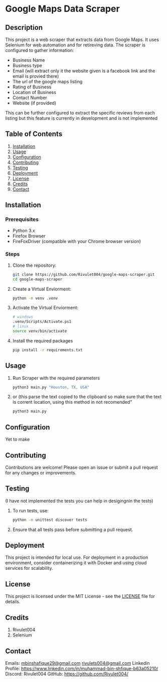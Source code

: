 # Google Maps Data Scraper

## Description
This project is a web scraper that extracts data from Google Maps.
It uses Selenium for web automation and for retireving data.
The scraper is configured to gather information:
  - Business Name
  - Business type
  - Email (will extract only it the website given is a facebook link and the email is provied there)
  - The url of the google maps listing
  - Rating of Business
  - Location of Business
  - Contact Number 
  - Website (if provided)

This can be further configured to extract the specific reviews from each listing but this feature is currently in development and is not implemented

## Table of Contents
1. [Installation](#installation)
2. [Usage](#usage)
3. [Configuration](#configuration)
4. [Contributing](#contributing)
5. [Testing](#testing)
6. [Deployment](#deployment)
7. [License](#license)
8. [Credits](#credits)
9. [Contact](#contact)

## Installation

### Prerequisites
- Python 3.x
- Firefox Browser
- FireFoxDriver (compatible with your Chrome browser version)

### Steps
1. Clone the repository:
   ```bash
   git clone https://github.com/Rivulet004/google-maps-scraper.git
   cd google-maps-scraper

2. Create a Virtual Enviorment:
   ```bash
   python -m venv .venv
   
4. Activate the Virtual Enviorment:
   ```bash
   # windows
   .venv/Scripts/Activate.ps1
   # linux
   source venv/bin/activate
   
6. Install the required packages
   ```bash
   pip install -r requirements.txt

## Usage
1. Run Scraper with the required parameters

   ```bash
   python3 main.py "Houston, TX, USA"

2. or (this parse the text copied to the clipboard so make sure that the text is corrent location, using this method in not recomended"
   ```bash
   python3 main.py 

## Configuration
  Yet to make

## Contributing 
  Contributions are welcome! Please open an issue or submit a pull request for any changes or improvements.

## Testing
  (I have not implemented the tests you can help in desigingnin the tests)
1. To run tests, use:
    ```bash
    python -m unittest discover tests
2. Ensure that all tests pass before submitting a pull request.

## Deployment
This project is intended for local use. For deployment in a production environment, consider containerizing it with Docker and using cloud services for scalability.

## License
  This project is licensed under the MIT License - see the [LICENSE](LICENSE.txt) file for details.

## Credits
1. Rivulet004
2. Selenium

## Contact
  Emails:
    mbinshafique29@gmail.com
    rivulets004@gmail.com
  Linkedin Profile:
    https://www.linkedin.com/in/muhammad-bin-shfique-b63a05210/
  Discord:
    Rivulet004
  GitHub:
    https://github.com/Rivulet004/
  
